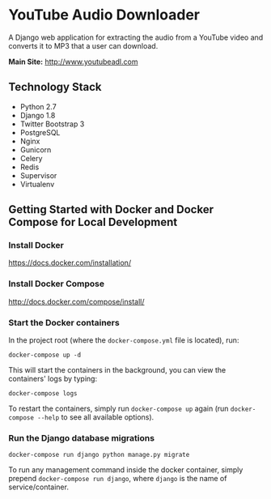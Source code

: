YouTube Audio Downloader
========================

A Django web application for extracting the audio from a YouTube video and converts it to MP3 that a user can download.

**Main Site:** http://www.youtubeadl.com


Technology Stack
----------------

- Python 2.7
- Django 1.8
- Twitter Bootstrap 3
- PostgreSQL
- Nginx
- Gunicorn
- Celery
- Redis
- Supervisor
- Virtualenv


Getting Started with Docker and Docker Compose for Local Development
--------------------------------------------------------------------

### Install Docker

https://docs.docker.com/installation/

### Install Docker Compose

http://docs.docker.com/compose/install/

### Start the Docker containers

In the project root (where the `docker-compose.yml` file is located), run:

`docker-compose up -d`

This will start the containers in the background, you can view the containers' logs by typing:

`docker-compose logs`

To restart the containers, simply run `docker-compose up` again (run `docker-compose --help` to see all available options).

### Run the Django database migrations

`docker-compose run django python manage.py migrate`

To run any management command inside the docker container, simply prepend `docker-compose run django`, where `django` is the name of service/container.